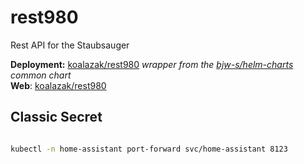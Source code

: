 # rest980

<!--description-start-->
Rest API for the Staubsauger
<!--description-end-->

<!--header-start-->
**Deployment:** [koalazak/rest980](https://hub.docker.com/r/koalazak/rest980) *wrapper from the [bjw-s/helm-charts](https://github.com/bjw-s/helm-charts/tree/main/charts/library/common) common chart*  
**Web**: [koalazak/rest980](https://github.com/koalazak/rest980)  
<!--header-end-->

## Classic Secret

<!--secret-git-creds-start-->
```sh
```
<!--secret-git-creds-end-->


<!--port-forward-start-->
```sh
kubectl -n home-assistant port-forward svc/home-assistant 8123
```
<!--port-forward-end-->
